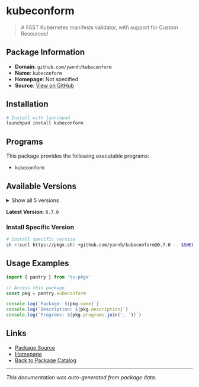 # kubeconform

> A FAST Kubernetes manifests validator, with support for Custom Resources!

## Package Information

- **Domain**: `github.com/yannh/kubeconform`
- **Name**: `kubeconform`
- **Homepage**: Not specified
- **Source**: [View on GitHub](https://github.com/pkgxdev/pantry/tree/main/projects/github.com/yannh/kubeconform/package.yml)

## Installation

```bash
# Install with launchpad
launchpad install kubeconform
```

## Programs

This package provides the following executable programs:

- `kubeconform`

## Available Versions

<details>
<summary>Show all 5 versions</summary>

- `0.7.0`, `0.6.7`, `0.6.6`, `0.6.5`, `0.6.4`

</details>

**Latest Version**: `0.7.0`

### Install Specific Version

```bash
# Install specific version
sh <(curl https://pkgx.sh) +github.com/yannh/kubeconform@0.7.0 -- $SHELL -i
```

## Usage Examples

```typescript
import { pantry } from 'ts-pkgx'

// Access this package
const pkg = pantry.kubeconform

console.log(`Package: ${pkg.name}`)
console.log(`Description: ${pkg.description}`)
console.log(`Programs: ${pkg.programs.join(', ')}`)
```

## Links

- [Package Source](https://github.com/pkgxdev/pantry/tree/main/projects/github.com/yannh/kubeconform/package.yml)
- [Homepage](#)
- [Back to Package Catalog](../package-catalog.md)

---

*This documentation was auto-generated from package data.*

